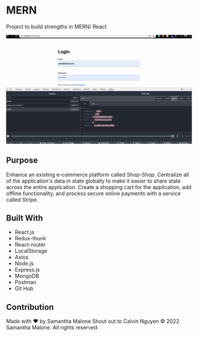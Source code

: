 # MERN
Project to build strengths in MERN/ React


![Image of MERN](screenshot.png)

## Purpose
Enhance an existing e-commerce platform called Shop-Shop. 
Centralize all of the application's data in state globally to make it easier to share state across the entire application. 
Create a shopping cart for the application, add offline functionality, and process secure online payments with a service called Stripe.

## Built With
* React.js
* Redux-thunk
* React-router
* LocalStorage
* Axios
* Node.js
* Express.js
* MongoDB
* Postman
* Git Hub


## Contribution
Made with ❤️ by Samantha Malone
Shout out to Calvin Nguyen
© 2022 Samantha Malone. All rights reserved.
